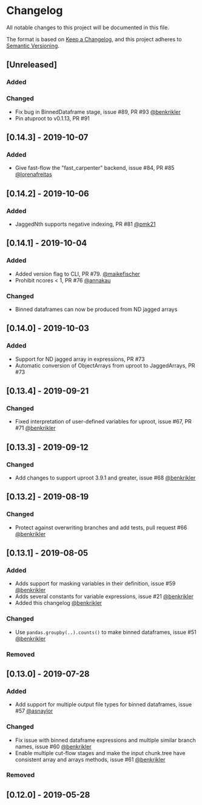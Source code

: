 # Changelog
All notable changes to this project will be documented in this file.

The format is based on [Keep a Changelog](https://keepachangelog.com/en/1.0.0/),
and this project adheres to [Semantic Versioning](https://semver.org/spec/v2.0.0.html).

## [Unreleased]
### Added

### Changed
- Fix bug in BinnedDataframe stage, issue #89, PR #93 [@benkrikler](httsp://github.com/benkrikler)
- Pin atuproot to v0.1.13, PR #91

## [0.14.3] - 2019-10-07
### Added
- Give fast-flow the "fast_carpenter" backend, issue #84, PR #85 [@lorenafreitas](https://github.com/lorenafreitas)

## [0.14.2] - 2019-10-06
### Added
- JaggedNth supports negative indexing, PR #81 [@pmk21](https://github.com/pmk21!)

## [0.14.1] - 2019-10-04
### Added
- Added version flag to CLI, PR #79. [@maikefischer](github.com/maikefischer)
- Prohibit ncores < 1, PR #76 [@annakau](https://github.com/annakau)

### Changed
- Binned dataframes can now be produced from ND jagged arrays

## [0.14.0] - 2019-10-03
### Added
- Support for ND jagged array in expressions, PR #73
- Automatic conversion of ObjectArrays from uproot to JaggedArrays, PR #73

## [0.13.4] - 2019-09-21
### Changed
- Fixed interpretation of user-defined variables for uproot, issue #67, PR #71 [@benkrikler](https://github.com/benkrikler)

## [0.13.3] - 2019-09-12
### Changed
- Add changes to support uproot 3.9.1 and greater, issue #68 [@benkrikler](https://github.com/benkrikler)

## [0.13.2] - 2019-08-19
### Changed
- Protect against overwriting branches and add tests, pull request #66 [@benkrikler](https://github.com/benkrikler)

## [0.13.1] - 2019-08-05
### Added
- Adds support for masking variables in their definition, issue #59 [@benkrikler](https://github.com/benkrikler)
- Adds several constants for variable expressions, issue #21 [@benkrikler](https://github.com/benkrikler)
- Added this changelog [@benkrikler](https://github.com/benkrikler)

### Changed
- Use `pandas.groupby(..).counts()` to make binned dataframes, issue #51 [@benkrikler](https://github.com/benkrikler)

### Removed

## [0.13.0] - 2019-07-28
### Added
- Add support for multiple output file types for binned dataframes, issue #57 [@asnaylor](https://github.com/asnaylor)

### Changed
- Fix issue with binned dataframe expressions and multiple similar branch names, issue #60 [@benkrikler](https://github.com/benkrikler)
- Enable multiple cut-flow stages and make the input chunk.tree have consistent array and arrays methods, issue #61 [@benkrikler](https://github.com/benkrikler)

### Removed

## [0.12.0] - 2019-05-28
